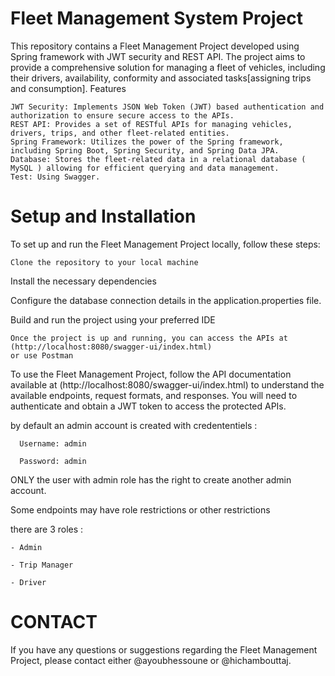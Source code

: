 # Fleet Management System Project

This repository contains a Fleet Management Project developed using Spring framework with JWT security and REST API. The project aims to provide a comprehensive solution for managing a fleet of vehicles, including their drivers, availability, conformity and associated tasks[assigning trips and consumption].
Features

    JWT Security: Implements JSON Web Token (JWT) based authentication and authorization to ensure secure access to the APIs.
    REST API: Provides a set of RESTful APIs for managing vehicles, drivers, trips, and other fleet-related entities.
    Spring Framework: Utilizes the power of the Spring framework, including Spring Boot, Spring Security, and Spring Data JPA.
    Database: Stores the fleet-related data in a relational database ( MySQL ) allowing for efficient querying and data management.
    Test: Using Swagger.

# Setup and Installation

To set up and run the Fleet Management Project locally, follow these steps:

    Clone the repository to your local machine

Install the necessary dependencies

Configure the database connection details in the application.properties file.

Build and run the project using your preferred IDE 

    Once the project is up and running, you can access the APIs at (http://localhost:8080/swagger-ui/index.html)
    or use Postman 


To use the Fleet Management Project, follow the API documentation available at (http://localhost:8080/swagger-ui/index.html) to understand the available endpoints, request formats, and responses. You will need to authenticate and obtain a JWT token to access the protected APIs.

by default an admin account is created with credententiels :

      Username: admin
      
      Password: admin
      
ONLY the user with admin role has the right to create another admin account.

Some endpoints may have role restrictions or other restrictions 

there are 3 roles :

    - Admin

    - Trip Manager
    
    - Driver
      
# CONTACT      

If you have any questions or suggestions regarding the Fleet Management Project, please contact either @ayoubhessoune or @hichambouttaj.
